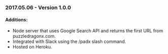 ### 2017.05.06 - Version 1.0.0
#### Additions:
* Node server that uses Google Search API and returns the first URL from puzzledragonx.com.
* Integrated with Slack using the /padx slash command.
* Hosted on Heroku.